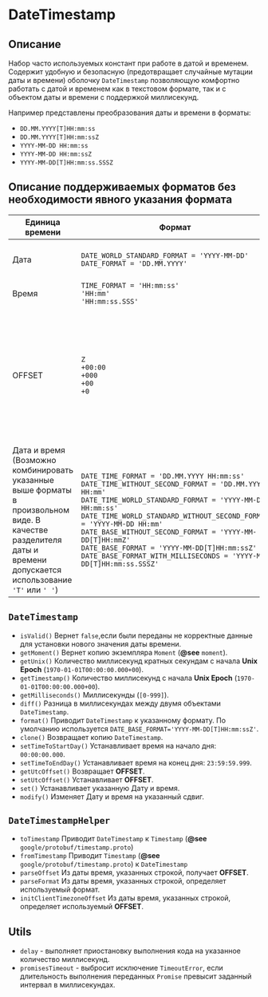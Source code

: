 # DateTimestamp

## Описание
Набор часто используемых констант при работе в датой и временем. Содержит удобную и безопасную (предотвращает случайные мутации даты и времени) оболочку `DateTimestamp` позволяющую комфортно работать с датой и временем как в текстовом формате, так и с объектом даты и времени c поддержкой миллисекунд.


Например представлены преобразования даты и времени в форматы:

 * `DD.MM.YYYY[T]HH:mm:ss`
 * `DD.MM.YYYY[T]HH:mm:ssZ`
 * `YYYY-MM-DD HH:mm:ss`
 * `YYYY-MM-DD HH:mm:ssZ`
 * `YYYY-MM-DD[T]HH:mm:ss.SSSZ`

## Описание поддерживаемых форматов без необходимости явного указания формата
| Единица времени| Формат | Примеры | Примечание |
|---|---|---|---|
|Дата| `DATE_WORLD_STANDARD_FORMAT = 'YYYY-MM-DD'`<br>  `DATE_FORMAT = 'DD.MM.YYYY'`  | `'2025-12-31'` <br> `'31.12.2025'`| Возможный диапазон указания года: `[1900, 9999]` |
|Время|`TIME_FORMAT = 'HH:mm:ss'`<br> `'HH:mm'`<br> `'HH:mm:ss.SSS'` |`'23:12:45'`<br> `'23:12'`<br> `'23:12:45.657'`|-|
|OFFSET| `Z` <br> `+00:00` <br>`+000`<br> `+00` <br> `+0` | - <br> `'+03:00'` (`'+HH:mm'`) <br> `'+180'` (`'+sss'`:  `'+180'='+03:00'='+03'`)<br> `'+0'`|При использовании формата `+0` не рекомендуется  указывать число отличное от `'0'`. Не является корректным. <br> Например: `'01.01.2024 10:00:17+7'` будет приведено к виду `'2024-01-01T07:00:17+00:00'`|
|Дата и время <br> (Возможно комбинировать указанные выше форматы в произвольном виде. В качестве разделителя даты и времени допускается использование `'T'` или `' '`) | `DATE_TIME_FORMAT = 'DD.MM.YYYY HH:mm:ss'`<br> `DATE_TIME_WITHOUT_SECOND_FORMAT = 'DD.MM.YYYY HH:mm'`<br>  `DATE_TIME_WORLD_STANDARD_FORMAT = 'YYYY-MM-DD HH:mm:ss'`<br> `DATE_TIME_WORLD_STANDARD_WITHOUT_SECOND_FORMAT = 'YYYY-MM-DD HH:mm'`<br>  `DATE_BASE_WITHOUT_SECOND_FORMAT = 'YYYY-MM-DD[T]HH:mmZ'`<br> `DATE_BASE_FORMAT = 'YYYY-MM-DD[T]HH:mm:ssZ'` <br> `DATE_BASE_FORMAT_WITH_MILLISECONDS = 'YYYY-MM-DD[T]HH:mm:ss.SSSZ'`| `'01.12.2025 23:12:45'` <br> `'01.12.2025 23:12'` <br> `'2025-12-31 23:12:45'` <br>`'2025-12-31 23:12'` <br>`'2025-12-31T23:12+03'` <br> `'2025-12-31T23:12:45+03'`<br> `'2025-12-31T23:12:45.657+03'`|  |

##  `DateTimestamp` 
 - `isValid()` Вернет `false`,если были переданы не корректные данные для установки нового значения даты времени.
 - `getMoment()` Вернет копию экземпляра `Moment` (**@see** `moment`).
 - `getUnix()` Количество миллисекунд кратных секундам с начала **Unix Epoch** (`1970-01-01T00:00:00.000+00`).
 - `getTimestamp()` Количество миллисекунд с начала **Unix Epoch** (`1970-01-01T00:00:00.000+00`).
 - `getMilliseconds()` Миллисекунды (`[0-999]`).
 - `diff()` Разница в миллисекундах между двумя объектами `DateTimestamp`.
 - `format()` Приводит `DateTimestamp` к указанному формату. По умолчанию используется `DATE_BASE_FORMAT='YYYY-MM-DD[T]HH:mm:ssZ'`.
 - `clone()` Возвращает копию `DateTimestamp`.
 - `setTimeToStartDay()` Устанавливает время на начало дня: `00:00:00.000`.
 - `setTimeToEndDay()` Устанавливает время на конец дня: `23:59:59.999`.
 - `getUtcOffset()` Возвращает **OFFSET**.
 - `setUtcOffset()` Устанавливает **OFFSET**.
 - `set()` Устанавливает указанную Дату и время.
 - `modify()` Изменяет Дату и время на указанный сдвиг. 

## `DateTimestampHelper`
 - `toTimestamp` Приводит  `DateTimestamp` к `Timestamp` (**@see** `google/protobuf/timestamp.proto`)
 - `fromTimestamp` Приводит `Timestamp` (**@see** `google/protobuf/timestamp.proto`) к  `DateTimestamp`
 - `parseOffset` Из даты время, указанных строкой, получает **OFFSET**.
 - `parseFormat` Из даты время, указанных строкой, определяет используемый формат.
 - `initClientTimezoneOffset` Из даты время, указанных строкой, определяет используемый **OFFSET**.
 
## Utils
 * `delay` - выполняет приостановку выполнения кода на указанное количество миллисекунд.
 * `promisesTimeout` - выбросит исключение `TimeoutError`, если длительность выполнения переданных `Promise` превысит заданный интервал в миллисекундах.
 